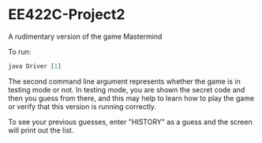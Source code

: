 # EE422C-Project2

A rudimentary version of the game Mastermind

To run:
```python
java Driver [1]
```
The second command line argument represents whether the game is in testing mode or not. In testing mode, you are shown the secret code and then you guess from there, and this may help to learn how to play the game or verify that this version is running correctly.

To see your previous guesses, enter "HISTORY" as a guess and the screen will print out the list.
